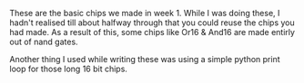 These are the basic chips we made in week 1. While I was doing these, I hadn't realised till about halfway through that you could reuse the chips you had made. As a result of this, some chips like Or16 & And16 are made entirly out of nand gates.

Another thing I used while writing these was using a simple python print loop for those long 16 bit chips.
